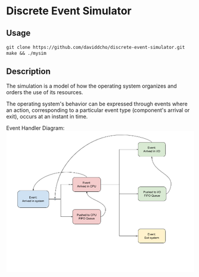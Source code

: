 # Discrete Event Simulator

## Usage 
```
git clone https://github.com/daviddcho/discrete-event-simulator.git
make && ./mysim
```
## Description 
The simulation is a model of how the operating system organizes and orders the use of its resources.

The operating system's behavior can be expressed through events where an action, corresponding to a particular event type (component's arrival or exit), occurs at an instant in time.

Event Handler Diagram:
![Event Handler Diagram](/event_handler_diagram.png)
